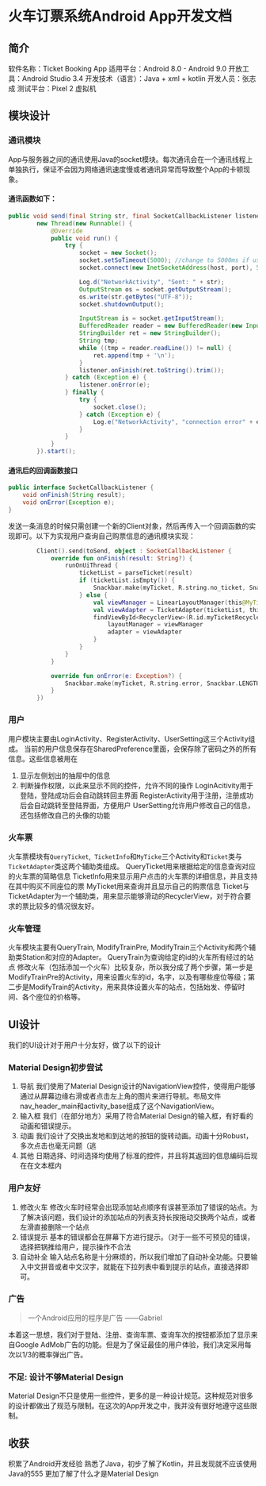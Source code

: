 # 火车订票系统Android App开发文档

## 简介
软件名称：Ticket Booking App
适用平台：Android 8.0 - Android 9.0
开放工具：Android Studio 3.4
开发技术（语言）：Java + xml + kotlin
开发人员：张志成
测试平台：Pixel 2 虚拟机

## 模块设计

### 通讯模块

App与服务器之间的通讯使用Java的socket模块。每次通讯会在一个通讯线程上单独执行，保证不会因为网络通讯速度慢或者通讯异常而导致整个App的卡顿现象。
#### 通讯函数如下：

```java
public void send(final String str, final SocketCallbackListener listener) {
        new Thread(new Runnable() {
            @Override
            public void run() {
                try {
                    socket = new Socket();
                    socket.setSoTimeout(5000); //change to 5000ms if using remote server, thanks to GFW!
                    socket.connect(new InetSocketAddress(host, port), 5000);

                    Log.d("NetworkActivity", "Sent: " + str);
                    OutputStream os = socket.getOutputStream();
                    os.write(str.getBytes("UTF-8"));
                    socket.shutdownOutput();

                    InputStream is = socket.getInputStream();
                    BufferedReader reader = new BufferedReader(new InputStreamReader(is));
                    StringBuilder ret = new StringBuilder();
                    String tmp;
                    while ((tmp = reader.readLine()) != null) {
                        ret.append(tmp + '\n');
                    }
                    listener.onFinish(ret.toString().trim());
                } catch (Exception e) {
                    listener.onError(e);
                } finally {
                    try {
                        socket.close();
                    } catch (Exception e) {
                        Log.e("NetworkActivity", "connection error" + e.toString());
                    }
                }
            }
        }).start();
```
#### 通讯后的回调函数接口
```java
public interface SocketCallbackListener {
    void onFinish(String result);
    void onError(Exception e);
}
```
发送一条消息的时候只需创建一个新的Client对象，然后再传入一个回调函数的实现即可。以下为实现用户查询自己购票信息的通讯模块实现：
```kotlin
        Client().send(toSend, object : SocketCallbackListener {
            override fun onFinish(result: String?) {
                runOnUiThread {
                    ticketList = parseTicket(result)
                    if (ticketList.isEmpty()) {
                        Snackbar.make(myTicket, R.string.no_ticket, Snackbar.LENGTH_SHORT).show()
                    } else {
                        val viewManager = LinearLayoutManager(this@MyTicket)
                        val viewAdapter = TicketAdapter(ticketList, this@MyTicket)
                        findViewById<RecyclerView>(R.id.myTicketRecycler).apply {
                            layoutManager = viewManager
                            adapter = viewAdapter
                        }
                    }
                }
            }

            override fun onError(e: Exception?) {
                Snackbar.make(myTicket, R.string.error, Snackbar.LENGTH_SHORT).show()
            }
        })
```
### 用户

用户模块主要由LoginActivity、RegisterActivity、UserSetting这三个Activity组成。
当前的用户信息保存在SharedPreference里面，会保存除了密码之外的所有信息。这些信息被用在
1. 显示左侧划出的抽屉中的信息
2. 判断操作权限，以此来显示不同的控件，允许不同的操作
LoginAcitivity用于登陆，登陆成功后会自动跳转回主界面
RegisterActivity用于注册，注册成功后会自动跳转至登陆界面，方便用户
UserSetting允许用户修改自己的信息，还包括修改自己的头像的功能
### 火车票
火车票模块有```QueryTicket```,``` TicketInfo```和```MyTicke```三个Activity和```Ticket```类与```TicketAdapter```类这两个辅助类组成。
QueryTicket用来根据给定的信息查询对应的火车票的简略信息
TicketInfo用来显示用户点击的火车票的详细信息，并且支持在其中购买不同座位的票
MyTicket用来查询并且显示自己的购票信息
Ticket与TicketAdapter为一个辅助类，用来显示能够滑动的RecyclerView，对于符合要求的票比较多的情况很友好。
### 火车管理
火车模块主要有QueryTrain, ModifyTrainPre, ModifyTrain三个Activity和两个辅助类Station和对应的Adapter。
QueryTrain为查询给定的id的火车所有经过的站点
修改火车（包括添加一个火车）比较复杂，所以我分成了两个步骤，第一步是ModifyTrainPre的Activity，用来设置火车的id，名字，以及有哪些座位等级；第二步是ModifyTrain的Activity，用来具体设置火车的站点，包括始发、停留时间、各个座位的价格等。
## UI设计
我们的UI设计对于用户十分友好，做了以下的设计
### Material Design初步尝试
1. 导航
我们使用了Material Design设计的NavigationView控件，使得用户能够通过从屏幕边缘右滑或者点击左上角的图片来进行导航。布局文件nav_header_main和activity_base组成了这个NavigationView。
2. 输入框
我们（在部分地方）采用了符合Material Design的输入框，有好看的动画和错误提示。
3. 动画
我们设计了交换出发地和到达地的按钮的旋转动画。动画十分Robust，多次点击也毫无问题（逃
4. 其他
日期选择、时间选择均使用了标准的控件，并且将其返回的信息编码后现在在文本框内
### 用户友好
1. 修改火车
  修改火车时经常会出现添加站点顺序有误甚至添加了错误的站点。为了解决该问题，我们设计的添加站点的列表支持长按拖动交换两个站点，或者左滑直接删除一个站点
2. 错误提示
  基本的错误都会在屏幕下方进行提示。（对于一些不可预见的错误，选择把锅推给用户，提示操作不合法
3. 自动补全
输入站点名称是十分麻烦的，所以我们增加了自动补全功能。只要输入中文拼音或者中文汉字，就能在下拉列表中看到提示的站点，直接选择即可。
### 广告

>一个Android应用的程序是广告             ——Gabriel 

本着这一思想，我们对于登陆、注册、查询车票、查询车次的按钮都添加了显示来自Google AdMob广告的功能。但是为了保证最佳的用户体验，我们决定采用每次以1/3的概率弹出广告。

### 不足: 设计不够Material Design

Material Design不只是使用一些控件，更多的是一种设计规范。这种规范对很多的设计都做出了规范与限制。在这次的App开发之中，我并没有很好地遵守这些限制。

## 收获

积累了Android开发经验
熟悉了Java，初步了解了Kotlin，并且发现就不应该使用Java的555
更加了解了什么才是Material Design